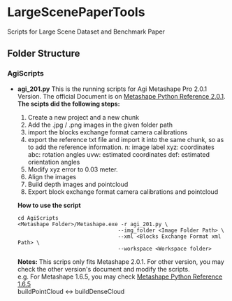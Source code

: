# LargeScenePaperTools
Scripts for Large Scene Dataset and Benchmark Paper

## Folder Structure
### AgiScripts
* **agi_201.py**
This is the running scripts for Agi Metashape Pro 2.0.1 Version.
The official Document is on [Metashape Python Reference 2.0.1](https://www.agisoft.com/pdf/metashape_python_api_2_0_1.pdf).
**The scipts did the following steps:**
    1. Create a new project and a new chunk
    2. Add the .jpg / .png images in the given folder path
    3. import the blocks exchange format camera calibrations
    4. export the reference txt file and import it into the same chunk, so as to add the reference information.
        n: image label
        xyz: coordinates
        abc: rotation angles
        uvw: estimated coordinates
        def: estimated orientation angles
    5. Modify xyz error to 0.03 meter.
    6. Align the images
    7. Build depth images and pointcloud
    8. Export block exchange format camera calibrations and pointcloud
      
    **How to use the script**
    ```
    cd AgiScripts
    <Metashape Folder>/Metashape.exe -r agi_201.py \ 
                                    --img_folder <Image Folder Path> \
                                    --xml <Blocks Exchange Format xml Path> \
                                    --workspace <Workspace folder>
    ```

    **Notes:**
    This scrips only fits Metashape 2.0.1. For other version, you may check the other version's document and modify the scripts.  
    e.g. For Metashape 1.6.5, you may check [Metashape Python Reference 1.6.5](https://www.agisoft.com/pdf/metashape_python_api_1_6_5.pdf)  
    buildPointCloud <-> buildDenseCloud
